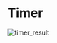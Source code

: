 # Timer

![timer_result](https://user-images.githubusercontent.com/69390311/148923797-3d62f898-bd56-4296-8a27-1e4c8a45f6d4.gif)
